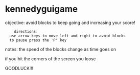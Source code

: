 # kennedyguigame

objective:
  avoid blocks to keep going and increasing your score!

        directions:
      use arrow keys to move left and right to avoid blocks
      to pause press the 'P' key
notes:
  the speed of the blocks change as time goes on
  
  
  
  if you hit the corners of the screen you loose
  
GOODLUCK!!!
